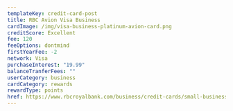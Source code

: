 ```yaml
---
templateKey: credit-card-post
title: RBC Avion Visa Business
cardImage: /img/visa-business-platinum-avion-card.png
creditScore: Excellent
fee: 120
feeOptions: dontmind
firstYearFee: -2
network: Visa
purchaseInterest: "19.99"
balanceTranferFees: ""
userCategory: business
cardCategory: rewards
rewardType: points
href: https://www.rbcroyalbank.com/business/credit-cards/small-business-credit-cards/visa-business-platinum-avion.html
---
```

